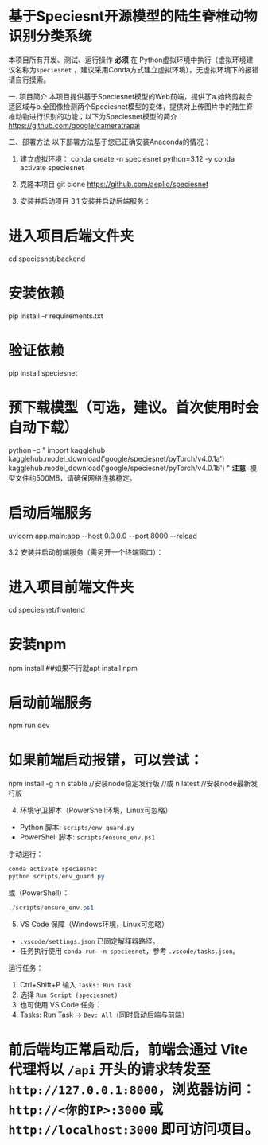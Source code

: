 # 基于Speciesnt开源模型的陆生脊椎动物识别分类系统

本项目所有开发、测试、运行操作 **必须** 在 Python虚拟环境中执行（虚拟环境建议名称为`speciesnet` ，建议采用Conda方式建立虚拟环境），无虚拟环境下的报错请自行摸索。

一. 项目简介
本项目提供基于Speciesnet模型的Web前端，提供了a.始终剪裁合适区域与b.全图像检测两个Speciesnet模型的变体，提供对上传图片中的陆生脊椎动物进行识别的功能；以下为Speciesnet模型的简介：
https://github.com/google/cameratrapai

二、部署方法
以下部署方法基于您已正确安装Anaconda的情况：
1. 建立虚拟环境：
conda create -n speciesnet python=3.12 -y
conda activate speciesnet

2. 克隆本项目
git clone https://github.com/aeplio/speciesnet

3. 安装并启动项目
3.1 安装并启动后端服务：

# 进入项目后端文件夹
cd speciesnet/backend
# 安装依赖
pip install -r requirements.txt
# 验证依赖
pip install speciesnet
# 预下载模型（可选，建议。首次使用时会自动下载）
python -c "
import kagglehub
kagglehub.model_download('google/speciesnet/pyTorch/v4.0.1a')
kagglehub.model_download('google/speciesnet/pyTorch/v4.0.1b')
"
**注意**: 模型文件约500MB，请确保网络连接稳定。

# 启动后端服务
uvicorn app.main:app --host 0.0.0.0 --port 8000 --reload

3.2 安装并启动前端服务（需另开一个终端窗口）：
# 进入项目前端文件夹
cd speciesnet/frontend
# 安装npm
npm install    ##如果不行就apt install npm
# 启动前端服务
npm run dev
# 如果前端启动报错，可以尝试：
npm install -g n
n stable    //安装node稳定发行版
//或
n latest    //安装node最新发行版

4. 环境守卫脚本（PowerShell环境，Linux可忽略）
- Python 脚本: `scripts/env_guard.py`
- PowerShell 脚本: `scripts/ensure_env.ps1`

手动运行：
```powershell
conda activate speciesnet
python scripts/env_guard.py
```

或（PowerShell）：
```powershell
./scripts/ensure_env.ps1
```

5. VS Code 保障（Windows环境，Linux可忽略）
- `.vscode/settings.json` 已固定解释器路径。
- 任务执行使用 `conda run -n speciesnet`，参考 `.vscode/tasks.json`。

运行任务：
1. Ctrl+Shift+P 输入 `Tasks: Run Task`
2. 选择 `Run Script (speciesnet)`
3. 也可使用 VS Code 任务：
1. Tasks: Run Task -> `Dev: All`（同时启动后端与前端）

# 前后端均正常启动后，前端会通过 Vite 代理将以 `/api` 开头的请求转发至 `http://127.0.0.1:8000`，浏览器访问：`http://<你的IP>:3000` 或 `http://localhost:3000` 即可访问项目。

